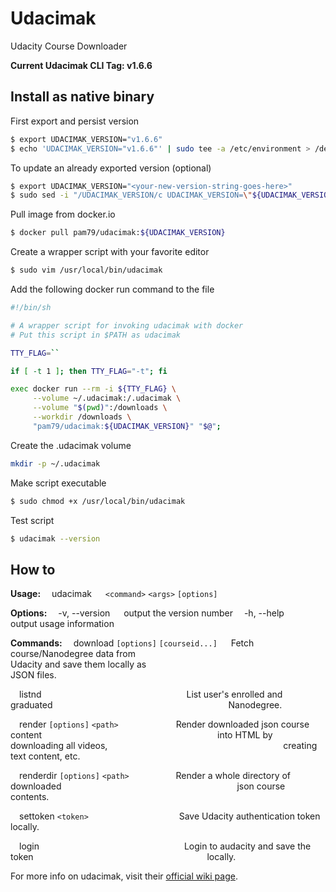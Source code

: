# Udacimak
Udacity Course Downloader

**Current Udacimak CLI Tag: v1.6.6**

## Install as native binary

First export and persist version
```sh
$ export UDACIMAK_VERSION="v1.6.6"
$ echo 'UDACIMAK_VERSION="v1.6.6"' | sudo tee -a /etc/environment > /dev/null
```

To update an already exported version (optional)
```sh
$ export UDACIMAK_VERSION="<your-new-version-string-goes-here>"
$ sudo sed -i "/UDACIMAK_VERSION/c UDACIMAK_VERSION=\"${UDACIMAK_VERSION}\"" /etc/environment
```

Pull image from docker.io
```sh
$ docker pull pam79/udacimak:${UDACIMAK_VERSION}
```

Create a wrapper script with your favorite editor
```sh
$ sudo vim /usr/local/bin/udacimak
```

Add the following docker run command to the file
```sh
#!/bin/sh

# A wrapper script for invoking udacimak with docker
# Put this script in $PATH as udacimak

TTY_FLAG=``

if [ -t 1 ]; then TTY_FLAG="-t"; fi

exec docker run --rm -i ${TTY_FLAG} \
     --volume ~/.udacimak:/.udacimak \
     --volume "$(pwd)":/downloads \
     --workdir /downloads \
     "pam79/udacimak:${UDACIMAK_VERSION}" "$@";
```

Create the .udacimak volume
```sh
mkdir -p ~/.udacimak
```

Make script executable
```sh
$ sudo chmod +x /usr/local/bin/udacimak
```

Test script
```sh
$ udacimak --version
```

## How to

**Usage:**
&emsp;udacimak &emsp; `<command>` `<args>` `[options]`


**Options:**
&emsp;-v, --version &emsp; output the version number
&emsp;-h, --help &emsp;&emsp;&nbsp; output usage information


**Commands:**
&emsp;download&nbsp;`[options]`&nbsp;`[courseid...]` &emsp; Fetch course/Nanodegree data from
&emsp;&emsp;&emsp;&emsp;&emsp;&emsp;&emsp;&emsp;&emsp;&emsp;&emsp;&emsp;&emsp;&emsp;&emsp;&emsp;&emsp;&emsp;&emsp;&ensp; Udacity and save them locally as
&emsp;&emsp;&emsp;&emsp;&emsp;&emsp;&emsp;&emsp;&emsp;&emsp;&emsp;&emsp;&emsp;&emsp;&emsp;&emsp;&emsp;&emsp;&emsp;&ensp; JSON files.

&emsp;listnd &emsp;&emsp;&emsp;&emsp;&emsp;&emsp;&emsp;&emsp;&emsp;&emsp;&emsp;&emsp;&emsp;&emsp;&emsp;&emsp; List user's enrolled and graduated
&emsp;&emsp;&emsp;&emsp;&emsp;&emsp;&emsp;&emsp;&emsp;&emsp;&emsp;&emsp;&emsp;&emsp;&emsp;&emsp;&emsp;&emsp;&emsp;&ensp; Nanodegree.

&emsp;render `[options]` `<path>` &emsp;&emsp;&emsp;&emsp;&emsp;&emsp; Render downloaded json course content
&emsp;&emsp;&emsp;&emsp;&emsp;&emsp;&emsp;&emsp;&emsp;&emsp;&emsp;&emsp;&emsp;&emsp;&emsp;&emsp;&emsp;&emsp;&emsp;&ensp; into HTML by downloading all videos,
&emsp;&emsp;&emsp;&emsp;&emsp;&emsp;&emsp;&emsp;&emsp;&emsp;&emsp;&emsp;&emsp;&emsp;&emsp;&emsp;&emsp;&emsp;&emsp;&ensp; creating text content, etc.

&emsp;renderdir `[options]` `<path>` &emsp;&emsp;&emsp;&emsp;&ensp;&nbsp; Render a whole directory of downloaded
&emsp;&emsp;&emsp;&emsp;&emsp;&emsp;&emsp;&emsp;&emsp;&emsp;&emsp;&emsp;&emsp;&emsp;&emsp;&emsp;&emsp;&emsp;&emsp;&ensp; json course contents.

&emsp;settoken `<token>` &emsp;&emsp;&emsp;&emsp;&emsp;&emsp;&emsp;&emsp;&emsp;&ensp;&nbsp; Save Udacity authentication token locally.

&emsp;login &emsp;&emsp;&emsp;&emsp;&emsp;&emsp;&emsp;&emsp;&emsp;&emsp;&emsp;&emsp;&emsp;&emsp;&emsp;&emsp; Login to audacity and save the token
&emsp;&emsp;&emsp;&emsp;&emsp;&emsp;&emsp;&emsp;&emsp;&emsp;&emsp;&emsp;&emsp;&emsp;&emsp;&emsp;&emsp;&emsp;&emsp;&nbsp; locally.


For more info on udacimak, visit their [official wiki page](https://github.com/udacimak/udacimak/wiki).
